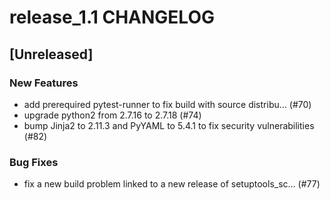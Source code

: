# release_1.1 CHANGELOG

## [Unreleased]

### New Features

- add prerequired pytest-runner to fix build with source distribu… (#70)
- upgrade python2 from 2.7.16 to 2.7.18 (#74)
- bump Jinja2 to 2.11.3 and PyYAML to 5.4.1 to fix security vulnerabilities (#82)

### Bug Fixes

- fix a new build problem linked to a new release of setuptools_sc… (#77)



